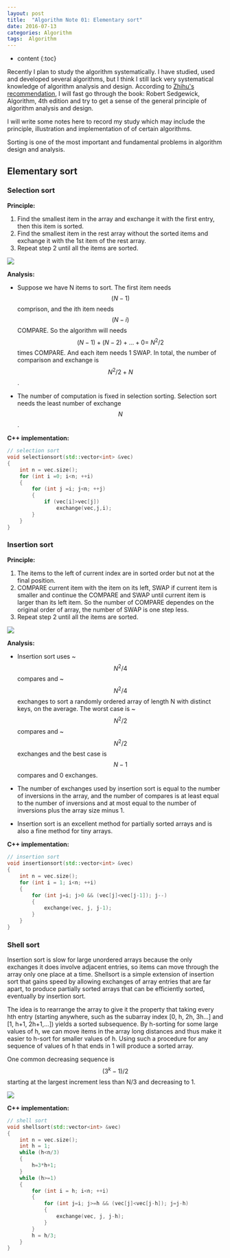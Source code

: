 ```yaml
---
layout: post
title:  "Algorithm Note 01: Elementary sort"
date: 2016-07-13
categories: Algorithm
tags:  Algorithm
---
```


* content
{:toc}


Recently I plan to study the algorithm systematically. I have studied, used and developed several algorithms, but I think I still lack very systematical knowledge of algorithm analysis
and design. According to [Zhihu's recommendation], I will fast go through the book: Robert Sedgewick, Algorithm, 4th edition and try to get a sense of the general principle of algorithm analysis and design. 

I will write some notes here to record my study which may include the principle, illustration and implementation of of certain algorithms.

Sorting is one of the most important and fundamental problems in algorithm design and analysis.


## Elementary sort

### Selection sort

**Principle:**

1. Find the smallest item in the array and exchange it with the first entry, then this item is sorted.
2. Find the smallest item in the rest array without the sorted items and exchange it with the 1st item of the rest array.
3. Repeat step 2 until all the items are sorted.

![ ]({{baseurl}}/images/selection_sort.png)


**Analysis:**

* Suppose we have N items to sort. The first item needs $$(N-1)$$ comprison, and the ith item needs $$(N-i)$$ COMPARE. So the algorithm will needs $$(N-1)+(N-2)+...+0 = ~N^2/2$$ times COMPARE. And each item needs 1 SWAP.  In total, the number of comparison and exchange is $$ N^2/2 + N$$. 

* The number of computation is fixed in selection sorting. Selection sort needs the least number of exchange $$N$$.

**C++ implementation:**

```cpp
// selection sort
void selectionsort(std::vector<int> &vec)
{
    int n = vec.size();
    for (int i =0; i<n; ++i)
    {
        for (int j =i; j<n; ++j) 
        {
            if (vec[i]>vec[j])
                exchange(vec,j,i);                
        }
    }
}
```

### Insertion sort

**Principle:**

1. The items to the left of current index are in sorted order but not at the final position.
2. COMPARE current item with the item on its left, SWAP if current item is smaller and continue the COMPARE and SWAP until current item is larger than its left item. So the number of COMPARE dependes on the original order of array, the number of SWAP is one step less.  
3. Repeat step 2 until all the items are sorted.

![ ]({{baseurl}}/images/insertion_sort.png)

**Analysis:**

* Insertion sort uses ~$$N^2/4$$ compares and ~$$N^2/4$$ exchanges to sort a randomly ordered array of length N with distinct keys, on the average. The worst case is ~$$N^2/2$$  compares and ~$$N^2/2$$  exchanges and the best case is $$N-1$$ compares and 0 exchanges.

* The number of exchanges used by insertion sort is equal to the number of inversions in the array, and the number of compares is at least equal to the number of inversions and at most equal to the number of inversions plus the array size minus 1.

* Insertion sort is an excellent method for partially sorted arrays and is also a fine method for tiny arrays.

**C++ implementation:**

```cpp
// insertion sort
void insertionsort(std::vector<int> &vec)
{
    int n = vec.size();
    for (int i = 1; i<n; ++i)
    {
        for (int j=i; j>0 && (vec[j]<vec[j-1]); j--)
        {
            exchange(vec, j, j-1);        
        }
    }
}
```

### Shell sort
Insertion sort is slow for large unordered arrays because the only exchanges it does involve adjacent entries, so items can move through the array only one place at a time. Shellsort is a simple extension of insertion sort that gains speed by allowing exchanges of array entries that are far apart, to produce partially sorted arrays that can be efficiently sorted, eventually by insertion sort.

The idea is to rearrange the array to give it the property that taking every hth entry
(starting anywhere, such as the subarray index [0, h, 2h, 3h...] and [1, h+1, 2h+1,...]) yields a sorted subsequence. By h-sorting for some large values of h, we can move items in the array
long distances and thus make it easier to h-sort for smaller values of h. Using such
a procedure for any sequence of values of h that ends in 1 will produce a sorted array.

One common decreasing sequence is $$(3^k - 1)/2$$ starting at the largest increment less than N/3 and decreasing to 1.

![ ]({{baseurl}}/images/shell_sort.png)

**C++ implementation:**

```cpp
// shell sort
void shellsort(std::vector<int> &vec)
{
    int n = vec.size();
    int h = 1;
    while (h<n/3)
    {
        h=3*h+1;
    }       
    while (h>=1)
    {
        for (int i = h; i<n; ++i)
        {
            for (int j=i; j>=h && (vec[j]<vec[j-h]); j=j-h)
            {
                exchange(vec, j, j-h);            
            }        
        }    
        h = h/3;
    }
}
```

[Zhihu's recommendation]: http://www.zhihu.com/question/19981544
